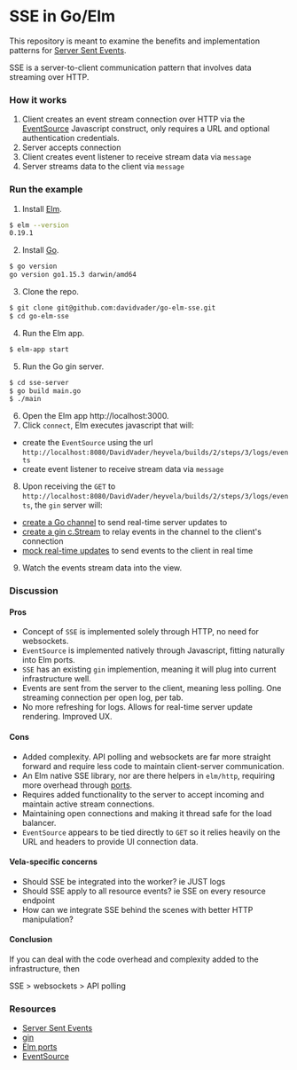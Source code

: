 # SSE in Go/Elm

This repository is meant to examine the benefits and implementation patterns for [Server Sent Events](https://medium.com/conectric-networks/a-look-at-server-sent-events-54a77f8d6ff7).

SSE is a server-to-client communication pattern that involves data streaming over HTTP. 

### How it works

1. Client creates an event stream connection over HTTP via the [EventSource](https://developer.mozilla.org/en-US/docs/Web/API/EventSource) Javascript construct, only requires a URL and optional authentication credentials.
1. Server accepts connection
1. Client creates event listener to receive stream data via `message`
1. Server streams data to the client via `message`

### Run the example

1. Install [Elm](https://guide.elm-lang.org/install/elm.html).
```bash
$ elm --version
0.19.1
```
2. Install [Go](https://golang.org/doc/install).
```bash
$ go version
go version go1.15.3 darwin/amd64
```
3. Clone the repo.
```bash
$ git clone git@github.com:davidvader/go-elm-sse.git
$ cd go-elm-sse
```
4. Run the Elm app.
```bash
$ elm-app start
```
5. Run the Go gin server.
```bash
$ cd sse-server
$ go build main.go
$ ./main
```
6. Open the Elm app http://localhost:3000.
7. Click `connect`, Elm executes javascript that will: 
- create the `EventSource` using the url `http://localhost:8080/DavidVader/heyvela/builds/2/steps/3/logs/events`
- create event listener to receive stream data via `message`
8. Upon receiving the `GET` to `http://localhost:8080/DavidVader/heyvela/builds/2/steps/3/logs/events`, the `gin` server will:
- [create a Go channel](https://github.com/davidvader/go-elm-sse/blob/master/sse-server/main.go#L44-L47) to send real-time server updates to
- [create a gin c.Stream](https://github.com/davidvader/go-elm-sse/blob/master/sse-server/main.go#L67-L80) to relay events in the channel to the client's connection
- [mock real-time updates](https://github.com/davidvader/go-elm-sse/blob/master/sse-server/main.go#L49-L65) to send events to the client in real time
9. Watch the events stream data into the view.

### Discussion

#### Pros

- Concept of `SSE` is implemented solely through HTTP, no need for websockets.
- `EventSource` is implemented natively through Javascript, fitting naturally into Elm ports.
- `SSE` has an existing `gin` implemention, meaning it will plug into current infrastructure well. 
- Events are sent from the server to the client, meaning less polling. One streaming connection per open log, per tab.
- No more refreshing for logs. Allows for real-time server update rendering. Improved UX.

#### Cons

- Added complexity. API polling and websockets are far more straight forward and require less code to maintain client-server communication.
- An Elm native SSE library, nor are there helpers in `elm/http`, requiring more overhead through [ports](https://guide.elm-lang.org/interop/ports.html).
- Requires added functionality to the server to accept incoming and maintain active stream connections.
- Maintaining open connections and making it thread safe for the load balancer.
- `EventSource` appears to be tied directly to `GET` so it relies heavily on the URL and headers to provide UI connection data.

#### Vela-specific concerns 

- Should SSE be integrated into the worker? ie JUST logs
- Should SSE apply to all resource events? ie SSE on every resource endpoint
- How can we integrate SSE behind the scenes with better HTTP manipulation?

#### Conclusion

If you can deal with the code overhead and complexity added to the infrastructure, then

SSE > websockets > API polling

### Resources

- [Server Sent Events](https://medium.com/conectric-networks/a-look-at-server-sent-events-54a77f8d6ff7)
- [gin](https://github.com/gin-gonic/gin)
- [Elm ports](https://guide.elm-lang.org/interop/ports.html)
- [EventSource](https://developer.mozilla.org/en-US/docs/Web/API/EventSource)
